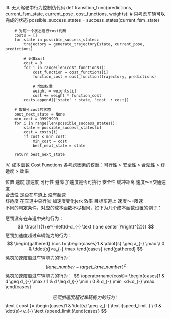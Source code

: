 III. 无人驾驶中行为控制伪代码
	def transition_func(predictions, current_fsm_state, current_pose, cost_functions, weights):
		# 只考虑车辆可以完成的状态
		possible_success_states = success_states(current_fsm_state)
		
		# 对每一个状态进行cost判断
		costs = []
		for state in possible_success_states:
			trajectory = generate_trajectory(state, current_pose, predictions)
	
			# 计算cost
			cost = 0
			for i in range(len(cost_functions)):
				cost_function = cost_functions[i]
				function_cost = cost_function(trajectory, predictions)
	
				# 增加权重
				weight = weights[i]
				cost += weight * function_cost
			costs.append({'state' : state, 'cost' : cost})
	
		# 取最小cost的状态
		best_next_state = None
		min_cost = 99999999
		for i in range(len(possible_success_states)):
			state = possible_success_states[i]
			cost = costs[i]
			if cost < min_cost:
				min_cost = cost
				best_next_state = state
	
		return best_next_state
IV. 成本函数 Cost Functions
各考虑因素的权重：可行性 > 安全性 > 合法性 > 舒适度 > 效率

位置	速度	加速度
可行性	避障		加速度是否可执行
安全性	缓冲距离	速度～=交通速度	
合法性	是否在车道上	没有超速	
舒适度	在车道中央行驶		加速度变化jerk
效率	目标车道上	速度～=限速	
不同的判定条件，对应的成本函数不尽相同，如下为几个成本函数设置的例子：

惩罚没有在车道中央的行为：
$$
\frac{1}{1+e^{-\left(d-d_{-} \text {lane center }\right)^{2}}}
$$
惩罚加速度超过车辆能力的行为：
$$
\begin{gathered}
\cos t= \begin{cases}1 & \ddot{s} \geq a_{-} \max \\
0 & \ddot{s}<a_{-} \max \end{cases}
\end{gathered}
$$
惩罚加速度超过车辆能力的行为：
$$
(lane\_number - target\_lane\_number) ^{2}
$$
惩罚加速度超过车辆能力的行为：
$$
\operatorname{cost}= \begin{cases}1 & d \geq d_{-} \max \\ 1 & d \leq d_{-} \min \\ 0 & d_{-} \min <d<d_{-} \max \end{cases}
$$
惩罚加速度超过车辆能力的行为：
$$
\text { cost }= \begin{cases}1 & \dot{s} \geq v_{-} \text {speed\_limit } \\ 0 & \dot{s}<v_{-} \text {speed\_limit }\end{cases}
$$